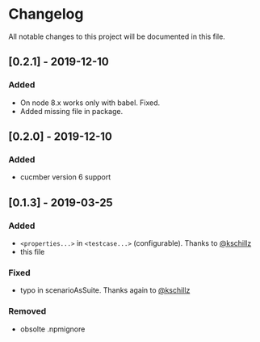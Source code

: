 # Changelog
All notable changes to this project will be documented in this file.


## [0.2.1] - 2019-12-10
### Added
- On node 8.x works only with babel. Fixed.
- Added missing file in package.

## [0.2.0] - 2019-12-10
### Added
- cucmber version 6 support

## [0.1.3] - 2019-03-25
### Added
- `<properties...>` in `<testcase...>` (configurable). Thanks to [@kschillz](https://github.com/kschillz)
- this file

### Fixed
- typo in scenarioAsSuite. Thanks again to [@kschillz](https://github.com/kschillz)

### Removed
- obsolte .npmignore
